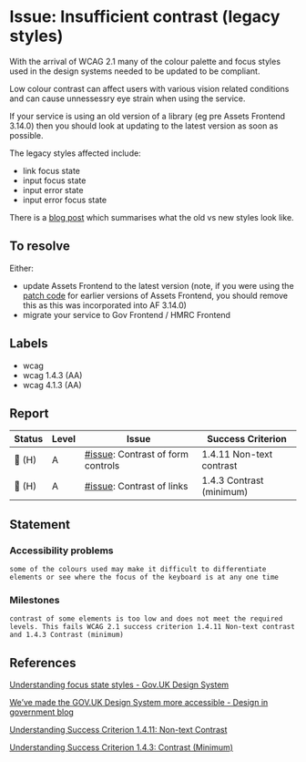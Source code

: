 # Issue: Insufficient contrast (legacy styles)

With the arrival of WCAG 2.1 many of the colour palette and focus styles used in the design systems needed to be updated to be compliant.

Low colour contrast can affect users with various vision related conditions and can cause unnessessry eye strain when using the service.

If your service is using an old version of a library (eg pre Assets Frontend 3.14.0) then you should look at updating to the latest version as soon as possible.

The legacy styles affected include:
- link focus state
- input focus state
- input error state
- input error focus state

There is a [blog post](https://designnotes.blog.gov.uk/2019/07/29/weve-made-the-gov-uk-design-system-more-accessible/) which summarises what the old vs new styles look like.

## To resolve

Either:
- update Assets Frontend to the latest version (note, if you were using the [patch code](https://gist.github.com/adamliptrot-oc/f77250a6f69fb31fabd935e2002f4964) for earlier versions of Assets Frontend, you should remove this as this was incorporated into AF 3.14.0)
- migrate your service to Gov Frontend / HMRC Frontend

## Labels
- wcag
- wcag 1.4.3 (AA)
- wcag 4.1.3 (AA)

## Report

| Status | Level | Issue | Success Criterion |
| ------ | ----- | ----- | ----------------- |
| 🔴 (H) | A    | [#issue](): Contrast of form controls | 1.4.11 Non-text contrast |
| 🔴 (H) | A    | [#issue](): Contrast of links | 1.4.3 Contrast (minimum)|

## Statement

### Accessibility problems

```
some of the colours used may make it difficult to differentiate elements or see where the focus of the keyboard is at any one time
```

### Milestones

```
contrast of some elements is too low and does not meet the required levels. This fails WCAG 2.1 success criterion 1.4.11 Non-text contrast and 1.4.3 Contrast (minimum)
```
## References

[Understanding focus state styles - Gov.UK Design System](https://design-system.service.gov.uk/get-started/focus-states/)

[We’ve made the GOV.UK Design System more accessible - Design in government blog](https://designnotes.blog.gov.uk/2019/07/29/weve-made-the-gov-uk-design-system-more-accessible/)

[Understanding Success Criterion 1.4.11: Non-text Contrast](https://www.w3.org/WAI/WCAG21/Understanding/non-text-contrast.html)

[Understanding Success Criterion 1.4.3: Contrast (Minimum)](https://www.w3.org/WAI/WCAG21/Understanding/contrast-minimum.html)
